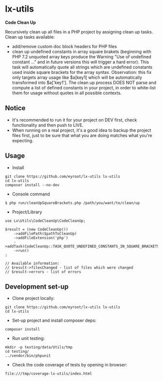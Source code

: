 # lx-utils

<b>Code Clean Up</b>

Recursively clean up all files in a PHP project by assigning clean up tasks.
Clean up tasks available:
- add/remove custom doc block headers for PHP files
- clean up undefined constants in array square brakets (beginning with PHP 7.2 unquoted 
array keys produce the Warning "Use of undefined constant ..." and in future versions this will 
trigger a hard error). This task will automatically quote all strings which are undefined constants 
used inside square brackets for the array syntax. Observation: this fix only targets array usage 
like $a[key1] which will be automatically transformed into $a['key1']. The clean up process DOES NOT 
parse and compute a list of defined constants in your project, in order to white-list them for usage 
without quotes in all possible contexts.

## Notice

- It's recommended to run it for your project on DEV first, check functionality and then push to LIVE.
- When running on a real project, it's a good idea to backup the project files first, 
just to be sure that what you are doing matches what you're expecting.

## Usage

* Install

```
git clone https://github.com/eyroot/lx-utils lx-utils
cd lx-utils
composer install --no-dev
```

* Console command

```
$ php run/cleanUpSquareBrackets.php /path/you/want/to/clean/up
```

* Project/Library

```
use Lx\Utils\CodeCleanUp\CodeCleanUp;

$result = (new CodeCleanUp())
    ->addFilePath($pathToCleanUp)
    ->addFileExtension('php')
    ->addTask(CodeCleanUp::TASK_QUOTE_UNDEFINED_CONSTANTS_IN_SQUARE_BRACKETS)
    ->run()
;

// Available information:
// $result->filesChanged - list of files which were changed
// $result->errors - list of errors
```

## Development set-up

* Clone project locally:
```
git clone https://github.com/eyroot/lx-utils lx-utils
cd lx-utils
```

* Set-up project and install composer deps:
```
composer install
```

* Run unit testing:
```
mkdir -p testing/data/Utils/tmp
cd testing/
../vendor/bin/phpunit
```

* Check the code coverage of tests by opening in browser:
```
file:///tmp/coverage-lx-utils/index.html
```
